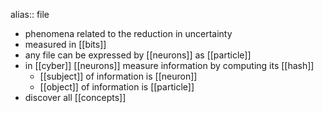 alias:: file

- phenomena related to the reduction in uncertainty
- measured in [[bits]]
- any file can be expressed by [[neurons]] as [[particle]]
- in [[cyber]] [[neurons]] measure information by computing its [[hash]]
	- [[subject]] of information is [[neuron]]
	- [[object]] of information is [[particle]]
- discover all [[concepts]]